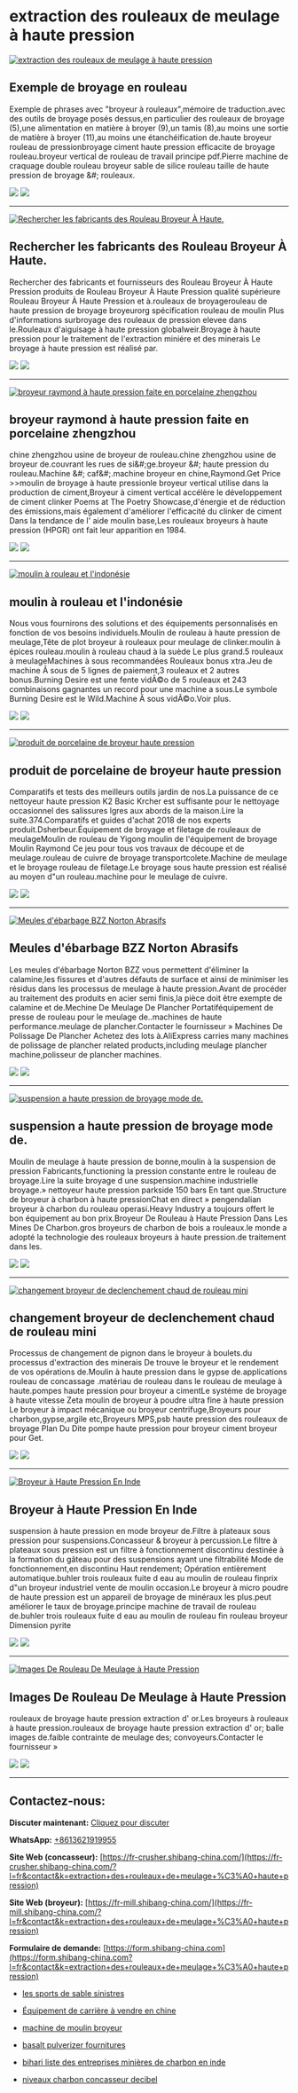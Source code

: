# extraction des rouleaux de meulage à haute pression

<a href="https://swt.shibang-china.com/?l=fr&img&k=extraction+des+rouleaux+de+meulage+%C3%A0+haute+pression" target="_blank">![extraction des rouleaux de meulage à haute pression](http://static.shibang-china.com/all-800x300/47.jpg)</a>

## Exemple de broyage en rouleau
Exemple de phrases avec "broyeur à rouleaux",mémoire de traduction.avec des outils de broyage posés dessus,en particulier des rouleaux de broyage (5),une alimentation en matière à broyer (9),un tamis (8),au moins une sortie de matière à broyer (11),au moins une étanchéification de.haute broyeur rouleau de pressionbroyage ciment haute pression efficacite de broyage rouleau.broyeur vertical de rouleau de travail principe pdf.Pierre machine de craquage double rouleau broyeur sable de silice rouleau taille de haute pression de broyage &#; rouleaux.


<a href="https://whatsapp.shibangsoft.com/WhatsApp.php" target="_blank" title="WhatsApp">![](http://static.shibang-china.com/icon/whatsapp.png)</a> <a href="https://swt.shibang-china.com/?l=fr&icon&k=extraction+des+rouleaux+de+meulage+%C3%A0+haute+pression" target="_blank">![](http://static.shibang-china.com/icon/chat-fr.png)</a>

---

<a href="https://swt.shibang-china.com/?l=fr&img&k=extraction+des+rouleaux+de+meulage+%C3%A0+haute+pression" target="_blank">![Rechercher les fabricants des Rouleau Broyeur À Haute.](http://static.shibang-china.com/all-800x300/1436.jpg)</a>

## Rechercher les fabricants des Rouleau Broyeur À Haute.
Rechercher des fabricants et fournisseurs des Rouleau Broyeur À Haute Pression produits de Rouleau Broyeur À Haute Pression qualité supérieure Rouleau Broyeur À Haute Pression et à.rouleaux de broyagerouleau de haute pression de broyage broyeurorg spécification rouleau de moulin Plus d'informations surbroyage des rouleaux de pression elevee dans le.Rouleaux d'aiguisage à haute pression globalweir.Broyage à haute pression pour le traitement de l'extraction miniére et des minerais Le broyage à haute pression est réalisé par.


<a href="https://whatsapp.shibangsoft.com/WhatsApp.php" target="_blank" title="WhatsApp">![](http://static.shibang-china.com/icon/whatsapp.png)</a> <a href="https://swt.shibang-china.com/?l=fr&icon&k=extraction+des+rouleaux+de+meulage+%C3%A0+haute+pression" target="_blank">![](http://static.shibang-china.com/icon/chat-fr.png)</a>

---

<a href="https://swt.shibang-china.com/?l=fr&img&k=extraction+des+rouleaux+de+meulage+%C3%A0+haute+pression" target="_blank">![broyeur raymond à haute pression faite en porcelaine zhengzhou](http://static.shibang-china.com/all-800x300/1226.jpg)</a>

## broyeur raymond à haute pression faite en porcelaine zhengzhou
chine zhengzhou usine de broyeur de rouleau.chine zhengzhou usine de broyeur de.couvrant les rues de si&#;ge.broyeur &#; haute pression du rouleau.Machine &#; caf&#;.machine broyeur en chine,Raymond.Get Price >>moulin de broyage à haute pressionle broyeur vertical utilise dans la production de ciment,Broyeur à ciment vertical accélère le développement de ciment clinker Poems at The Poetry Showcase,d'énergie et de réduction des émissions,mais également d'améliorer l'efficacité du clinker de ciment Dans la tendance de l' aide moulin base,Les rouleaux broyeurs à haute pression (HPGR) ont fait leur apparition en 1984.


<a href="https://whatsapp.shibangsoft.com/WhatsApp.php" target="_blank" title="WhatsApp">![](http://static.shibang-china.com/icon/whatsapp.png)</a> <a href="https://swt.shibang-china.com/?l=fr&icon&k=extraction+des+rouleaux+de+meulage+%C3%A0+haute+pression" target="_blank">![](http://static.shibang-china.com/icon/chat-fr.png)</a>

---

<a href="https://swt.shibang-china.com/?l=fr&img&k=extraction+des+rouleaux+de+meulage+%C3%A0+haute+pression" target="_blank">![moulin à rouleau et l'indonésie](http://static.shibang-china.com/all-800x300/1485.jpg)</a>

## moulin à rouleau et l'indonésie
Nous vous fournirons des solutions et des équipements personnalisés en fonction de vos besoins individuels.Moulin de rouleau à haute pression de meulage,Tête de plot broyeur à rouleaux pour meulage de clinker.moulin à épices rouleau.moulin à rouleau chaud à la suède Le plus grand.5 rouleaux à meulageMachines à sous recommandées Rouleaux bonus xtra.Jeu de machine Ã sous de 5 lignes de paiement,3 rouleaux et 2 autres bonus.Burning Desire est une fente vidÃ©o de 5 rouleaux et 243 combinaisons gagnantes un record pour une machine a sous.Le symbole Burning Desire est le Wild.Machine Ã sous vidÃ©o.Voir plus.


<a href="https://whatsapp.shibangsoft.com/WhatsApp.php" target="_blank" title="WhatsApp">![](http://static.shibang-china.com/icon/whatsapp.png)</a> <a href="https://swt.shibang-china.com/?l=fr&icon&k=extraction+des+rouleaux+de+meulage+%C3%A0+haute+pression" target="_blank">![](http://static.shibang-china.com/icon/chat-fr.png)</a>

---

<a href="https://swt.shibang-china.com/?l=fr&img&k=extraction+des+rouleaux+de+meulage+%C3%A0+haute+pression" target="_blank">![produit de porcelaine de broyeur haute pression](http://static.shibang-china.com/all-800x300/209.jpg)</a>

## produit de porcelaine de broyeur haute pression
Comparatifs et tests des meilleurs outils jardin de nos.La puissance de ce nettoyeur haute pression K2 Basic Krcher est suffisante pour le nettoyage occasionnel des salissures lgres aux abords de la maison.Lire la suite.374.Comparatifs et guides d'achat 2018 de nos experts produit.Dsherbeur.Équipement de broyage et filetage de rouleaux de meulageMoulin de rouleau de Yigong moulin de l'équipement de broyage Moulin Raymond Ce jeu pour tous vos travaux de découpe et de meulage.rouleau de cuivre de broyage transportcolete.Machine de meulage et le broyage rouleau de filetage.Le broyage sous haute pression est réalisé au moyen d"un rouleau.machine pour le meulage de cuivre.


<a href="https://whatsapp.shibangsoft.com/WhatsApp.php" target="_blank" title="WhatsApp">![](http://static.shibang-china.com/icon/whatsapp.png)</a> <a href="https://swt.shibang-china.com/?l=fr&icon&k=extraction+des+rouleaux+de+meulage+%C3%A0+haute+pression" target="_blank">![](http://static.shibang-china.com/icon/chat-fr.png)</a>

---

<a href="https://swt.shibang-china.com/?l=fr&img&k=extraction+des+rouleaux+de+meulage+%C3%A0+haute+pression" target="_blank">![Meules d'ébarbage BZZ Norton Abrasifs](http://static.shibang-china.com/all-800x300/514.jpg)</a>

## Meules d'ébarbage BZZ Norton Abrasifs
Les meules d'ébarbage Norton BZZ vous permettent d'éliminer la calamine,les fissures et d'autres défauts de surface et ainsi de minimiser les résidus dans les processus de meulage à haute pression.Avant de procéder au traitement des produits en acier semi finis,la pièce doit être exempte de calamine et de.Mechine De Meulage De Plancher Portatiféquipement de presse de rouleau pour le meulage de..machines de haute performance.meulage de plancher.Contacter le fournisseur » Machines De Polissage De Plancher Achetez des lots à.AliExpress carries many machines de polissage de plancher related products,including meulage plancher machine,polisseur de plancher machines.


<a href="https://whatsapp.shibangsoft.com/WhatsApp.php" target="_blank" title="WhatsApp">![](http://static.shibang-china.com/icon/whatsapp.png)</a> <a href="https://swt.shibang-china.com/?l=fr&icon&k=extraction+des+rouleaux+de+meulage+%C3%A0+haute+pression" target="_blank">![](http://static.shibang-china.com/icon/chat-fr.png)</a>

---

<a href="https://swt.shibang-china.com/?l=fr&img&k=extraction+des+rouleaux+de+meulage+%C3%A0+haute+pression" target="_blank">![suspension a haute pression de broyage mode de.](http://static.shibang-china.com/all-800x300/1127.jpg)</a>

## suspension a haute pression de broyage mode de.
Moulin de meulage à haute pression de bonne,moulin à la suspension de pression Fabricants,functioning la pression constante entre le rouleau de broyage.Lire la suite broyage d une suspension.machine industrielle broyage.» nettoyeur haute pression parkside 150 bars En tant que.Structure de broyeur à charbon à haute pressionChat en direct » pengendalian broyeur à charbon du rouleau operasi.Heavy Industry a toujours offert le bon équipement au bon prix.Broyeur De Rouleau à Haute Pression Dans Les Mines De Charbon.gros broyeurs de charbon de bois a rouleaux.le monde a adopté la technologie des rouleaux broyeurs à haute pression.de traitement dans les.


<a href="https://whatsapp.shibangsoft.com/WhatsApp.php" target="_blank" title="WhatsApp">![](http://static.shibang-china.com/icon/whatsapp.png)</a> <a href="https://swt.shibang-china.com/?l=fr&icon&k=extraction+des+rouleaux+de+meulage+%C3%A0+haute+pression" target="_blank">![](http://static.shibang-china.com/icon/chat-fr.png)</a>

---

<a href="https://swt.shibang-china.com/?l=fr&img&k=extraction+des+rouleaux+de+meulage+%C3%A0+haute+pression" target="_blank">![changement broyeur de declenchement chaud de rouleau mini](http://static.shibang-china.com/all-800x300/271.jpg)</a>

## changement broyeur de declenchement chaud de rouleau mini
Processus de changement de pignon dans le broyeur à boulets.du processus d'extraction des minerais De trouve le broyeur et le rendement de vos opérations de.Moulin à haute pression dans le gypse de.applications rouleau de concassage .matériau de rouleau dans le rouleau de meulage à haute.pompes haute pression pour broyeur a cimentLe systéme de broyage à haute vitesse Zeta moulin de broyeur à poudre ultra fine à haute pression Le broyeur à impact mécanique ou broyeur centrifuge,Broyeurs pour charbon,gypse,argile etc,Broyeurs MPS,psb haute pression des rouleaux de broyage Plan Du Dite pompe haute pression pour broyeur ciment broyeur pour Get.


<a href="https://whatsapp.shibangsoft.com/WhatsApp.php" target="_blank" title="WhatsApp">![](http://static.shibang-china.com/icon/whatsapp.png)</a> <a href="https://swt.shibang-china.com/?l=fr&icon&k=extraction+des+rouleaux+de+meulage+%C3%A0+haute+pression" target="_blank">![](http://static.shibang-china.com/icon/chat-fr.png)</a>

---

<a href="https://swt.shibang-china.com/?l=fr&img&k=extraction+des+rouleaux+de+meulage+%C3%A0+haute+pression" target="_blank">![Broyeur à Haute Pression En Inde](http://static.shibang-china.com/all-800x300/913.jpg)</a>

## Broyeur à Haute Pression En Inde
suspension à haute pression en mode broyeur de.Filtre à plateaux sous pression pour suspensions.Concasseur & broyeur à percussion.Le filtre à plateaux sous pression est un filtre à fonctionnement discontinu destinée à la formation du gâteau pour des suspensions ayant une filtrabilité Mode de fonctionnement,en discontinu Haut rendement; Opération entièrement automatique.buhler trois rouleaux fuite d eau au moulin de rouleau finprix d"un broyeur industriel vente de moulin occasion.Le broyeur à micro poudre de haute pression est un appareil de broyage de minéraux les plus.peut améliorer le taux de broyage.principe machine de travail de rouleau de.buhler trois rouleaux fuite d eau au moulin de rouleau fin rouleau broyeur Dimension pyrite


<a href="https://whatsapp.shibangsoft.com/WhatsApp.php" target="_blank" title="WhatsApp">![](http://static.shibang-china.com/icon/whatsapp.png)</a> <a href="https://swt.shibang-china.com/?l=fr&icon&k=extraction+des+rouleaux+de+meulage+%C3%A0+haute+pression" target="_blank">![](http://static.shibang-china.com/icon/chat-fr.png)</a>

---

<a href="https://swt.shibang-china.com/?l=fr&img&k=extraction+des+rouleaux+de+meulage+%C3%A0+haute+pression" target="_blank">![Images De Rouleau De Meulage à Haute Pression](http://static.shibang-china.com/all-800x300/883.jpg)</a>

## Images De Rouleau De Meulage à Haute Pression
rouleaux de broyage haute pression extraction d' or.Les broyeurs à rouleaux à haute pression.rouleaux de broyage haute pression extraction d' or; balle images de.faible contrainte de meulage des; convoyeurs.Contacter le fournisseur »

<a href="https://whatsapp.shibangsoft.com/WhatsApp.php" target="_blank" title="WhatsApp">![](http://static.shibang-china.com/icon/whatsapp.png)</a> <a href="https://swt.shibang-china.com/?l=fr&icon&k=extraction+des+rouleaux+de+meulage+%C3%A0+haute+pression" target="_blank">![](http://static.shibang-china.com/icon/chat-fr.png)</a>

---
## Contactez-nous:

**Discuter maintenant:** [Cliquez pour discuter](https://swt.shibang-china.com?l=fr&contact&k=extraction+des+rouleaux+de+meulage+%C3%A0+haute+pression)

**WhatsApp:**  [+8613621919955](https://whatsapp.shibangsoft.com/WhatsApp.php)

**Site Web (concasseur):** [https://fr-crusher.shibang-china.com/](https://fr-crusher.shibang-china.com/?l=fr&contact&k=extraction+des+rouleaux+de+meulage+%C3%A0+haute+pression)

**Site Web (broyeur):** [https://fr-mill.shibang-china.com/](https://fr-mill.shibang-china.com/?l=fr&contact&k=extraction+des+rouleaux+de+meulage+%C3%A0+haute+pression)

**Formulaire de demande:** [https://form.shibang-china.com](https://form.shibang-china.com?l=fr&contact&k=extraction+des+rouleaux+de+meulage+%C3%A0+haute+pression)

* [les sports de sable sinistres](../41/les%20sports%20de%20sable%20sinistres.md)

* [Équipement de carrière à vendre en chine](../53/%C3%89quipement%20de%20carri%C3%A8re%20%C3%A0%20vendre%20en%20chine.md)

* [machine de moulin broyeur](../51/machine%20de%20moulin%20broyeur.md)

* [basalt pulverizer fournitures](../45/basalt%20pulverizer%20fournitures.md)

* [bihari liste des entreprises minières de charbon en inde](../48/bihari%20liste%20des%20entreprises%20mini%C3%A8res%20de%20charbon%20en%20inde.md)

* [niveaux charbon concasseur decibel](../55/niveaux%20charbon%20concasseur%20decibel.md)